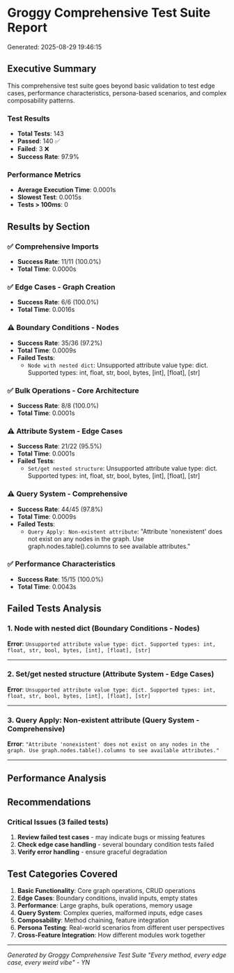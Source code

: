 # Groggy Comprehensive Test Suite Report

Generated: 2025-08-29 19:46:15

## Executive Summary

This comprehensive test suite goes beyond basic validation to test edge cases, 
performance characteristics, persona-based scenarios, and complex composability patterns.

### Test Results
- **Total Tests**: 143
- **Passed**: 140 ✅  
- **Failed**: 3 ❌
- **Success Rate**: 97.9%

### Performance Metrics
- **Average Execution Time**: 0.0001s
- **Slowest Test**: 0.0015s
- **Tests > 100ms**: 0

## Results by Section

### ✅ Comprehensive Imports
- **Success Rate**: 11/11 (100.0%)
- **Total Time**: 0.0000s

### ✅ Edge Cases - Graph Creation
- **Success Rate**: 6/6 (100.0%)
- **Total Time**: 0.0016s

### ⚠️ Boundary Conditions - Nodes
- **Success Rate**: 35/36 (97.2%)
- **Total Time**: 0.0009s
- **Failed Tests**:
  - `Node with nested dict`: Unsupported attribute value type: dict. Supported types: int, float, str, bool, bytes, [int], [float], [str]

### ✅ Bulk Operations - Core Architecture
- **Success Rate**: 8/8 (100.0%)
- **Total Time**: 0.0001s

### ⚠️ Attribute System - Edge Cases
- **Success Rate**: 21/22 (95.5%)
- **Total Time**: 0.0001s
- **Failed Tests**:
  - `Set/get nested structure`: Unsupported attribute value type: dict. Supported types: int, float, str, bool, bytes, [int], [float], [str]

### ⚠️ Query System - Comprehensive
- **Success Rate**: 44/45 (97.8%)
- **Total Time**: 0.0009s
- **Failed Tests**:
  - `Query Apply: Non-existent attribute`: "Attribute 'nonexistent' does not exist on any nodes in the graph. Use graph.nodes.table().columns to see available attributes."

### ✅ Performance Characteristics
- **Success Rate**: 15/15 (100.0%)
- **Total Time**: 0.0043s

## Failed Tests Analysis

### 1. Node with nested dict (Boundary Conditions - Nodes)

**Error**: `Unsupported attribute value type: dict. Supported types: int, float, str, bool, bytes, [int], [float], [str]`

---

### 2. Set/get nested structure (Attribute System - Edge Cases)

**Error**: `Unsupported attribute value type: dict. Supported types: int, float, str, bool, bytes, [int], [float], [str]`

---

### 3. Query Apply: Non-existent attribute (Query System - Comprehensive)

**Error**: `"Attribute 'nonexistent' does not exist on any nodes in the graph. Use graph.nodes.table().columns to see available attributes."`

---

## Performance Analysis

## Recommendations

### Critical Issues (3 failed tests)
1. **Review failed test cases** - may indicate bugs or missing features
2. **Check edge case handling** - several boundary condition tests failed
3. **Verify error handling** - ensure graceful degradation

## Test Categories Covered

1. **Basic Functionality**: Core graph operations, CRUD operations
2. **Edge Cases**: Boundary conditions, invalid inputs, empty states
3. **Performance**: Large graphs, bulk operations, memory usage  
4. **Query System**: Complex queries, malformed inputs, edge cases
5. **Composability**: Method chaining, feature integration
6. **Persona Testing**: Real-world scenarios from different user perspectives
7. **Cross-Feature Integration**: How different modules work together

---
*Generated by Groggy Comprehensive Test Suite*
*"Every method, every edge case, every weird vibe" - YN*
